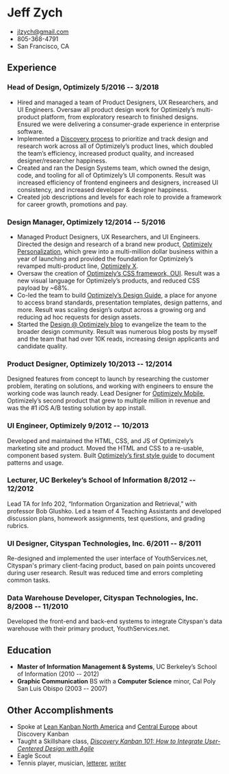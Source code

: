 # Jeff Zych

- jlzych@gmail.com
- 805-368-4791
- San Francisco, CA

## Experience

### **Head of Design**, Optimizely <time>5/2016 -- 3/2018</time>

- Hired and managed a team of Product Designers, UX Researchers, and UI Engineers. Oversaw all product design work for Optimizely’s multi-product platform, from exploratory research to finished designs. Ensured we were delivering a consumer-grade experience in enterprise software.
- Implemented a [Discovery process](http://jlzych.com/2016/07/17/discovery-kanban-at-optimizely/) to prioritize and track design and research work across all of Optimizely’s product lines, which doubled the team’s efficiency, increased product quality, and increased designer/researcher happiness.
- Created and ran the Design Systems team, which owned the design, code, and tooling for all of Optimizely’s UI components. Result was increased efficiency of frontend engineers and designers, increased UI consistency, and increased developer & designer happiness.
- Created job descriptions and levels for each role to provide a framework for career growth, promotions and pay.

### **Design Manager**, Optimizely <time>12/2014 -- 5/2016</time>

- Managed Product Designers, UX Researchers, and UI Engineers. Directed the design and research of a brand new product, [Optimizely Personalization](https://blog.optimizely.com/2015/06/17/introducing-optimizely-personalization/), which grew into a multi-million dollar business within a year of launching and provided the foundation for Optimizely’s revamped multi-product line, [Optimizely X](https://blog.optimizely.com/2016/09/16/optimizely-x-experimentation-platform/).
- Oversaw the creation of [Optimizely’s CSS framework, OUI](https://css-tricks.com/optimizelys-ui-library-oui-1-of-2/). Result was a new visual language for Optimizely’s products, and reduced CSS payload by ~68%.
- Co-led the team to build [Optimizely’s Design Guide](http://design.optimizely.com/), a place for anyone to access brand standards, presentation templates, design patterns, and more. Result was scaling design’s output across a growing org and reducing ad hoc requests for design assets.
- Started the [Design @ Optimizely blog](https://medium.com/design-optimizely) to evangelize the team to the broader design community. Result was numerous blog posts by myself and the team that had over 10K reads, increasing design applicants and candidate quality.

### **Product Designer**, Optimizely 10/2013 -- 12/2014

Designed features from concept to launch by researching the customer problem, iterating on solutions, and working with engineers to ensure the working code was launch ready. Lead Designer for [Optimizely Mobile](http://jlzych.com/2015/02/03/building-an-mvpp-a-minimum-viable-product-we-re-proud-of/), Optimizely’s second product that grew to multiple million in revenue and was the #1 iOS A/B testing solution by app install.

### **UI Engineer**, Optimizely <time>9/2012 -- 10/2013</time>

Developed and maintained the HTML, CSS, and JS of Optimizely’s marketing site and product. Moved the HTML and CSS to a re-usable, component based system. Built [Optimizely’s first style guide](http://jlzych.com/2013/11/11/why-we-built-the-optimizely-styleguide/) to document patterns and usage.

### **Lecturer**, UC Berkeley’s School of Information <time>8/2012 -- 12/2012</time>

Lead TA for Info 202, “Information Organization and Retrieval,” with professor Bob Glushko. Led a team of 4 Teaching Assistants and developed discussion plans, homework assignments, test questions, and grading rubrics.

### **UI Designer**, Cityspan Technologies, Inc. <time>6/2011 -- 8/2011</time>

Re-designed and implemented the user interface of YouthServices.net, Cityspan's primary client-facing product, based on pain points uncovered during user research. Result was reduced time and errors completing common tasks.

### **Data Warehouse Developer**, Cityspan Technologies, Inc. <time>8/2008 -- 11/2010</time>

Developed the front-end and back-end systems to integrate Cityspan's data warehouse with
their primary product, YouthServices.net.

## Education

- **Master of Information Management & Systems**, UC Berkeley’s School of Information (2010 -- 2012)
- **Graphic Communication** BS with a **Computer Science** minor, Cal Poly San Luis Obispo (2003 -- 2007)

## Other Accomplishments

- Spoke at [Lean Kanban North America](https://www.youtube.com/watch?v=y8Ns5bdg0oo&list=PLVsUnwOzPqiSz8D0WYoUkKxZzzbmM0pPY&index=14) and [Central Europe](http://jlzych.com/2017/11/26/my-talk-at-lean-kanban-central-europe-2017/) about Discovery Kanban
- Taught a Skillshare class, [_Discovery Kanban 101: How to Integrate User-Centered Design with Agile_](https://www.skillshare.com/classes/Discovery-Kanban-101-How-to-Integrate-User-Centered-Design-with-Agile/677077315?teacherRef=748023&via=teacher-referral&utm_campaign=teacher-referral&utm_source=ShortUrl&utm_medium=teacher-referral)
- Eagle Scout
- Tennis player, musician, [letterer](http://jlzych.com/2017/10/29/my-progress-with-hand-lettering/), [writer](http://jlzych.com/writing)
